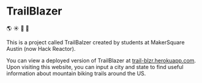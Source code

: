 # TrailBlazer
:earth_americas: :sunny: :bicyclist: :leaves:

This is a project called TrailBalzer created by students at MakerSquare Austin (now Hack Reactor).

You can view a deployed version of TrailBlazer at [trail-blzr.herokuapp.com](trail-blzr.herokuapp.com). Upon visiting this website, you can input a city and state to find useful information about mountain biking trails around the US.
